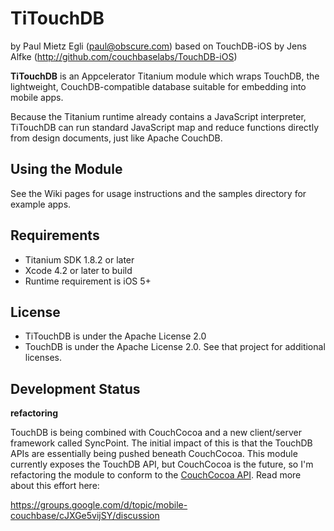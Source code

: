 # TiTouchDB

by Paul Mietz Egli (paul@obscure.com)
based on TouchDB-iOS by Jens Alfke (http://github.com/couchbaselabs/TouchDB-iOS)

**TiTouchDB** is an Appcelerator Titanium module which wraps TouchDB, the lightweight, CouchDB-compatible
database suitable for embedding into mobile apps.

Because the Titanium runtime already contains a JavaScript interpreter, TiTouchDB can run standard JavaScript
map and reduce functions directly from design documents, just like Apache CouchDB.

## Using the Module

See the Wiki pages for usage instructions and the samples directory for example apps.

## Requirements

* Titanium SDK 1.8.2 or later
* Xcode 4.2 or later to build
* Runtime requirement is iOS 5+

## License

* TiTouchDB is under the Apache License 2.0
* TouchDB is under the Apache License 2.0. See that project for additional licenses.

## Development Status

**refactoring**

TouchDB is being combined with CouchCocoa and a new client/server framework called SyncPoint.  The
initial impact of this is that the TouchDB APIs are essentially being pushed beneath CouchCocoa.
This module currently exposes the TouchDB API, but CouchCocoa is the future, so I'm refactoring
the module to conform to the [CouchCocoa API](https://github.com/couchbaselabs/CouchCocoa).  Read
more about this effort here:

https://groups.google.com/d/topic/mobile-couchbase/cJXGe5vijSY/discussion
